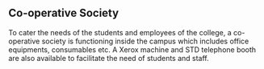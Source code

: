 <h2>Co-operative Society</h2><!-- <div  style="width:620px; float:right; margin-left:20px;"><img src="images/co-opsoc.jpg" alt="Co-operative Society at UCEK" style="border-radius:2%; "></div>  -->
<p>To cater the needs of the students and employees of the college, a co-operative society is functioning inside the campus which includes office equipments, consumables etc. A Xerox machine and STD telephone booth are also available to facilitate the need of students and staff.</p>
</div>